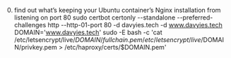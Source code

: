 0.  find out what’s keeping your Ubuntu container’s Nginx installation from listening on port 80
sudo certbot certonly --standalone --preferred-challenges http --http-01-port 80 -d davyies.tech -d www.davyies.tech
DOMAIN='www.davyies.tech' sudo -E bash -c 'cat /etc/letsencrypt/live/$DOMAIN/fullchain.pem /etc/letsencrypt/live/$DOMAIN/privkey.pem > /etc/haproxy/certs/$DOMAIN.pem'